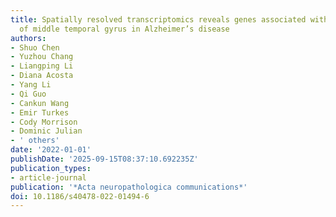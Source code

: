 ```yaml
---
title: Spatially resolved transcriptomics reveals genes associated with the vulnerability
  of middle temporal gyrus in Alzheimer’s disease
authors:
- Shuo Chen
- Yuzhou Chang
- Liangping Li
- Diana Acosta
- Yang Li
- Qi Guo
- Cankun Wang
- Emir Turkes
- Cody Morrison
- Dominic Julian
- ' others'
date: '2022-01-01'
publishDate: '2025-09-15T08:37:10.692235Z'
publication_types:
- article-journal
publication: '*Acta neuropathologica communications*'
doi: 10.1186/s40478-022-01494-6
---
```

